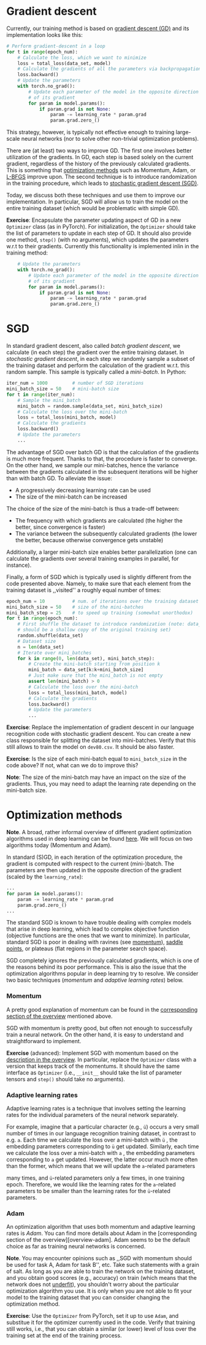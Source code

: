 # Gradient descent

Currently, our training method is based on [gradient descent
(GD)](https://en.wikipedia.org/wiki/Gradient_descent) and its implementation
looks like this:
```python
# Perform gradient-descent in a loop
for t in range(epoch_num):
    # Calculate the loss, which we want to minimize
    loss = total_loss(data_set, model)
    # Calculate the gradients of all the parameters via backpropagation
    loss.backward()
    # Update the parameters
    with torch.no_grad():
        # Update each parameter of the model in the opposite direction
        # of its gradient
        for param in model.params():
            if param.grad is not None:
                param -= learning_rate * param.grad
                param.grad.zero_()
```

This strategy, however, is typically not effective enough to training
large-scale neural networks (nor to solve other non-trivial optimization
problems).

There are (at least) two ways to improve GD.  The first one involves
better utilization of the gradients.  In GD, each step is based solely on the
current gradient, regardless of the history of the previously calculated
gradients.  This is something that [optimization
methods](#optimization-methods) such as Momentum, Adam, or [L-BFGS][l-bfgs]
improve upon.  The second technique is to introduce randomization in the
training procedure, which leads to [stochastic gradient descent (SGD)](#SGD).

Today, we discuss both these techniques and use them to improve our
implementation.  In particular, SGD will allow us to train the model on the
entire training dataset (which would be problematic with simple GD).
<!--- Some of the things we implement today are already available in PyTorch,
but we will
-->

<!---
**Note**: The two techniques are not always distinguished, perhaps because
using the ,,history of gradients'' is especially beneficial for SGD.
Nevertheless, they are independent in that Momentum or Adam could be in
principle used with standard GD and, vice-versa, SGD doesn't require Momentum
or Adam.
-->

**Exercise**: Encapsulate the parameter updating aspect of GD in a new
`Optimizer` class (as in PyTorch).  For initialization, the `Optimizer`
should take the list of parameters to update in each step of GD.  It should
also provide one method, `step()` (with no arguments), which updates the
parameters w.r.t to their gradients.  Currently this functionality is implemented
inlin in the training method:
```python
    # Update the parameters
    with torch.no_grad():
        # Update each parameter of the model in the opposite direction
        # of its gradient
        for param in model.params():
            if param.grad is not None:
                param -= learning_rate * param.grad
                param.grad.zero_()
```

# SGD

In standard gradient descent, also called *batch gradient descent*, we
calculate (in each step) the gradient over the entire training dataset.  In
*stochastic gradient descent*, in each step we randomly sample a subset of the
training dataset and perform the calculation of the gradient w.r.t. this random
sample.  This sample is typically called a *mini-batch*.  In Python:
```python
iter_num = 1000         # number of SGD iterations
mini_batch_size = 50    # mini-batch size
for t in range(iter_num):
    # Sample the mini_batch
    mini_batch = random.sample(data_set, mini_batch_size)
    # Calculate the loss over the mini-batch
    loss = total_loss(mini_batch, model)
    # Calculate the gradients
    loss.backward()
    # Update the parameters
    ...
```

The advantage of SGD over batch GD is that the calculation of the gradients is
much more frequent.  Thanks to that, the procedure is faster to converge.  On
the other hand, we sample our mini-batches, hence the variance between the
gradients calculated in the subsequent iterations will be higher than with
batch GD.  To alleviate the issue:
* A progressively decreasing learning rate can be used
* The size of the mini-batch can be increased

The choice of the size of the mini-batch is thus a trade-off between:
* The frequency with which gradients are calculated (the higher the better,
  since convergence is faster)
* The variance between the subsequently calculated gradients (the lower the
  better, because otherwise convergence gets unstable)

Additionally, a larger mini-batch size enables better parallelization (one can
calculate the gradients over several training examples in parallel, for
instance).

Finally, a form of SGD which is typically used is slightly different from the
code presented above.  Namely, to make sure that each element from the training
dataset is ,,visited'' a roughly equal number of times:
```python
epoch_num = 10          # num. of iterations over the training dataset
mini_batch_size = 50    # size of the mini-batches
mini_batch_step = 25    # to speed up training (somewhat unorthodox)
for t in range(epoch_num):
    # First shuffle the dataset to introduce randomization (note: data_set
    # should be a shallow copy of the original training set)
    random.shuffle(data_set)
    # Dataset size
    n = len(data_set)
    # Iterate over mini_batches
    for k in range(0, len(data_set), mini_batch_step):
        # Create the mini-batch starting from position k
        mini_batch = data_set[k:k+mini_batch_size]
        # Just make sure that the mini_batch is not empty
        assert len(mini_batch) > 0
        # Calculate the loss over the mini-batch
        loss = total_loss(mini_batch, model)
        # Calculate the gradients
        loss.backward()
        # Update the parameters
        ...
```

**Exercise**: Replace the implementation of gradient descent in our language
recognition code with stochastic gradient descent.  You can create a new class
responsible for splitting the dataset into mini-batches. Verify that this still
allows to train the model on `dev80.csv`.  It should be also faster.

**Exercise**: Is the size of each mini-batch equal to `mini_batch_size` in the
code above?  If not, what can we do to improve this?

**Note**: The size of the mini-batch may have an impact on the size of the
gradients.  Thus, you may need to adapt the learning rate depending on the
mini-batch size.

<!---
**Note**: SGD relies on the total loss being defined as the sum of the losses
for the individual dataset elements.  If you break this assumption, SGD won't
work properly.
-->

# Optimization methods

**Note**.  A broad, rather informal overview of different gradient optimization
algorithms used in deep learning can be found [here][overview-sgd].  We will
focus on two algorithms today (Momentum and Adam).
<!---
You can in particular have a look at the [visualization of the SGD
algorithms][overview-visualization].
-->
<!--- In practice, the *Adam* algorithm is typically -->

In standard (S)GD, in each iteration of the optimization procedure, the
gradient is computed with respect to the current (mini-)batch. The parameters
are then updated in the opposite direction of the gradient (scaled by the
`learning_rate`):
```python
...
for param in model.params():
    param -= learning_rate * param.grad
    param.grad.zero_()
...
```

The standard SGD is known to have trouble dealing with complex models that
arise in deep learning, which lead to complex objective function (objective
functions are the ones that we want to minimize).  In particular, standard SGD
is poor in dealing with ravines (see [momentum](#momentum)), [saddle
points][saddle], or plateaus (flat regions in the parameter search space).

SGD completely ignores the previously calculated gradients, which is one of the
reasons behind its poor performance.  This is also the issue that the
optimization algorithms popular in deep learning try to resolve.  We consider
two basic techniques (*momentum* and *adaptive learning rates*) below.

### Momentum

A pretty good explanation of momentum can be found in the [corresponding
section of the overview][overview-momentum] mentioned above.

SGD with momentum is pretty good, but often not enough to successfully train a
neural network.  On the other hand, it is easy to understand and
straightforward to implement.

**Exercise** (advanced): Implement SGD with momentum based on the [description
in the overview](overview-momentum).  In particular, replace the `Optimizer`
class with a version that keeps track of the momentums.  It should have the
same interface as `Optimizer` (i.e., `__init__` should take the list of
parameter tensors and `step()` should take no arguments).

### Adaptive learning rates

Adaptive learning rates is a technique that involves setting the learning rates
for the individual parameters of the neural network separately.  
<!---
This allows, for instance, to set a low learning rate for frequently activated
parameters and high learning rates for rarely activated parameters.
-->

For example, imagine that a particular character (e.g., `ü`) occurs a very
small number of times in our language recognition training dataset, in contrast
to e.g. `a`.  Each time we calculate the loss over a mini-batch with `ü` , the
embedding parameters corresponding to `ü` get updated.  Similarly, each time we
calculate the loss over a mini-batch with `a` , the embedding parameters
corresponding to `a` get updated.   However, the latter occur much more often
than the former, which means that we will update the `a`-related parameters 
<!--- (along the gradient) -->
many times, and `ü`-related parameters only a few times, in one training epoch.
Therefore, we would like the learning rates for the `a`-related parameters to
be smaller than the learning rates for the `ü`-related parameters.

### Adam

An optimization algorithm that uses both momentum and adaptive learning rates
is *Adam*.  You can find more details about Adam in the [corresponding section
of the overview][overview-adam].  Adam seems to be the default choice as far as
training neural networks is concerned.

**Note**.  You may encounter opinions such as ,,SGD with momentum should be
used for task A, Adam for task B'', etc.  Take such statements with a grain of
salt.  As long as you are able to train the network on the training dataset,
and you obtain good scores (e.g., accuracy) on train (which means that the
network does not [underfit][underfitting]), you shouldn't worry about the
particular optimization algorithm you use.  It is only when you are not able to
fit your model to the training dataset that you can consider changing the
optimization method.

**Exercise**: Use the `Optimizer` from PyTorch, set it up to use `Adam`, and
substitue it for the optimizer currently used in the code.  Verify that
training still works, i.e., that you can obtain a similar (or lower) level of
loss over the training set at the end of the training process.

<!---
# Exercises

* Implement standard SGD with mini-batches.  Make sure that you are still able
  to train the model on `dev80.csv` and that the resulting loss is not worse
  than with standard GD.  Then, see if you can train the model over the entire
  *train.csv* dataset.
* Replace the basic optimizer with Adam from PyTorch.
* Simple drop-out technique: just randomly dropping some of the features on
  input.
* Optional Currently, our model will assign different scores to *jones*,
  *Jones*, and *JONES*.  Propose a modification of the model which will
  guarantee that these three versions lead to the same score distribution.
-->



<!---
# Refactoring

Refactoring ideas:
* Optimizer
* Training method in a separate module
-->


[l-bfgs]: https://en.wikipedia.org/wiki/Limited-memory_BFGS "Limited-memory BFGS"
[overview-sgd]: https://ruder.io/optimizing-gradient-descent/ "Overview of GD algorithms"
[overview-visualization]: https://ruder.io/optimizing-gradient-descent/index.html#visualizationofalgorithms "Visualization of SGD algorithms"
[overview-momentum]: https://ruder.io/optimizing-gradient-descent/index.html#momentum "SGD with Momentum"
[saddle]: https://en.wikipedia.org/wiki/Saddle_point "Saddle point"
[underfitting]: https://en.wikipedia.org/wiki/Overfitting#Underfitting
